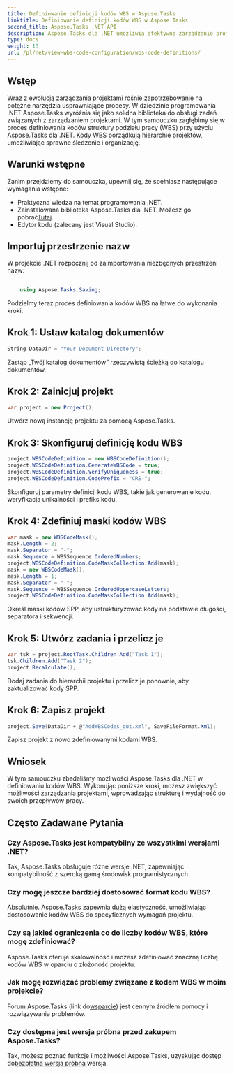 ```yaml
---
title: Definiowanie definicji kodów WBS w Aspose.Tasks
linktitle: Definiowanie definicji kodów WBS w Aspose.Tasks
second_title: Aspose.Tasks .NET API
description: Aspose.Tasks dla .NET umożliwia efektywne zarządzanie projektami. Opanuj kody WBS bez wysiłku dzięki naszemu obszernemu samouczkowi. Usprawnij przepływ pracy już dziś!
type: docs
weight: 13
url: /pl/net/view-wbs-code-configuration/wbs-code-definitions/
---
```

## Wstęp
Wraz z ewolucją zarządzania projektami rośnie zapotrzebowanie na potężne narzędzia usprawniające procesy. W dziedzinie programowania .NET Aspose.Tasks wyróżnia się jako solidna biblioteka do obsługi zadań związanych z zarządzaniem projektami. W tym samouczku zagłębimy się w proces definiowania kodów struktury podziału pracy (WBS) przy użyciu Aspose.Tasks dla .NET. Kody WBS porządkują hierarchie projektów, umożliwiając sprawne śledzenie i organizację.
## Warunki wstępne
Zanim przejdziemy do samouczka, upewnij się, że spełniasz następujące wymagania wstępne:
- Praktyczna wiedza na temat programowania .NET.
- Zainstalowana biblioteka Aspose.Tasks dla .NET. Możesz go pobrać[Tutaj](https://releases.aspose.com/tasks/net/).
- Edytor kodu (zalecany jest Visual Studio).
## Importuj przestrzenie nazw
W projekcie .NET rozpocznij od zaimportowania niezbędnych przestrzeni nazw:
```csharp
    
    using Aspose.Tasks.Saving;
```
Podzielmy teraz proces definiowania kodów WBS na łatwe do wykonania kroki.

## Krok 1: Ustaw katalog dokumentów
```csharp
String DataDir = "Your Document Directory";
```
Zastąp „Twój katalog dokumentów” rzeczywistą ścieżką do katalogu dokumentów.
## Krok 2: Zainicjuj projekt
```csharp
var project = new Project();
```
Utwórz nową instancję projektu za pomocą Aspose.Tasks.
## Krok 3: Skonfiguruj definicję kodu WBS
```csharp
project.WBSCodeDefinition = new WBSCodeDefinition();
project.WBSCodeDefinition.GenerateWBSCode = true;
project.WBSCodeDefinition.VerifyUniqueness = true;
project.WBSCodeDefinition.CodePrefix = "CRS-";
```
Skonfiguruj parametry definicji kodu WBS, takie jak generowanie kodu, weryfikacja unikalności i prefiks kodu.
## Krok 4: Zdefiniuj maski kodów WBS
```csharp
var mask = new WBSCodeMask();
mask.Length = 2;
mask.Separator = "-";
mask.Sequence = WBSSequence.OrderedNumbers;
project.WBSCodeDefinition.CodeMaskCollection.Add(mask);
mask = new WBSCodeMask();
mask.Length = 1;
mask.Separator = "-";
mask.Sequence = WBSSequence.OrderedUppercaseLetters;
project.WBSCodeDefinition.CodeMaskCollection.Add(mask);
```
Określ maski kodów SPP, aby ustrukturyzować kody na podstawie długości, separatora i sekwencji.
## Krok 5: Utwórz zadania i przelicz je
```csharp
var tsk = project.RootTask.Children.Add("Task 1");
tsk.Children.Add("Task 2");
project.Recalculate();
```
Dodaj zadania do hierarchii projektu i przelicz je ponownie, aby zaktualizować kody SPP.
## Krok 6: Zapisz projekt
```csharp
project.Save(DataDir + @"AddWBSCodes_out.xml", SaveFileFormat.Xml);
```
Zapisz projekt z nowo zdefiniowanymi kodami WBS.
## Wniosek
W tym samouczku zbadaliśmy możliwości Aspose.Tasks dla .NET w definiowaniu kodów WBS. Wykonując poniższe kroki, możesz zwiększyć możliwości zarządzania projektami, wprowadzając strukturę i wydajność do swoich przepływów pracy.
## Często Zadawane Pytania
### Czy Aspose.Tasks jest kompatybilny ze wszystkimi wersjami .NET?
Tak, Aspose.Tasks obsługuje różne wersje .NET, zapewniając kompatybilność z szeroką gamą środowisk programistycznych.
### Czy mogę jeszcze bardziej dostosować format kodu WBS?
Absolutnie. Aspose.Tasks zapewnia dużą elastyczność, umożliwiając dostosowanie kodów WBS do specyficznych wymagań projektu.
### Czy są jakieś ograniczenia co do liczby kodów WBS, które mogę zdefiniować?
Aspose.Tasks oferuje skalowalność i możesz zdefiniować znaczną liczbę kodów WBS w oparciu o złożoność projektu.
### Jak mogę rozwiązać problemy związane z kodem WBS w moim projekcie?
 Forum Aspose.Tasks (link do[wsparcie](https://forum.aspose.com/c/tasks/15)) jest cennym źródłem pomocy i rozwiązywania problemów.
### Czy dostępna jest wersja próbna przed zakupem Aspose.Tasks?
 Tak, możesz poznać funkcje i możliwości Aspose.Tasks, uzyskując dostęp do[bezpłatna wersja próbna](https://releases.aspose.com/) wersja.